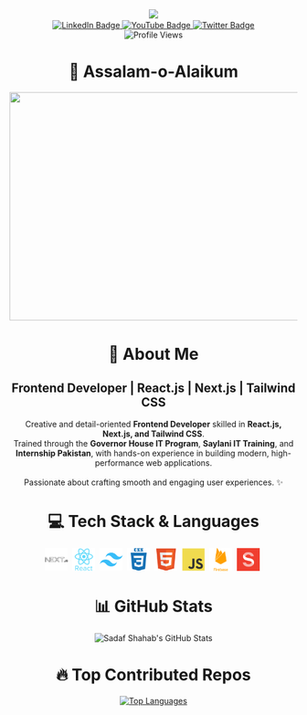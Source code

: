 <div align="center">
  <img src="https://media.giphy.com/media/M9gbBd9nbDrOTu1Mqx/giphy.gif" width="100"/>
</div>

<div id="badges" align="center">
  <a href="your-linkedin-URL">
    <img src="https://img.shields.io/badge/LinkedIn-blue?style=for-the-badge&logo=linkedin&logoColor=white" alt="LinkedIn Badge"/>
  </a>
  <a href="your-youtube-URL">
    <img src="https://img.shields.io/badge/YouTube-red?style=for-the-badge&logo=youtube&logoColor=white" alt="YouTube Badge"/>
  </a>
  <a href="your-twitter-URL">
    <img src="https://img.shields.io/badge/Twitter-blue?style=for-the-badge&logo=twitter&logoColor=white" alt="Twitter Badge"/>
  </a>
</div>

<div align="center">
  <img src="https://komarev.com/ghpvc/?username=sadafshahab12&style=flat-square&color=blue" alt="Profile Views"/>
</div>

<h1 align="center">👋 Assalam-o-Alaikum</h1>

<div align="center">
  <img src="https://img.freepik.com/free-photo/celebration-labour-day-with-3d-cartoon-portrait-working-woman_23-2151306575.jpg" width="600" height="400"/>
</div>

<h1 align="center">🚀 About Me</h1>

<h2 align="center">Frontend Developer | React.js | Next.js | Tailwind CSS</h2>

<p align="center">
  Creative and detail-oriented <strong>Frontend Developer</strong> skilled in 
  <strong>React.js, Next.js, and Tailwind CSS</strong>. <br>
  Trained through the <strong>Governor House IT Program</strong>, <strong>Saylani IT Training</strong>, and 
  <strong>Internship Pakistan</strong>, with hands-on experience in building 
  modern, high-performance web applications. <br><br>
  Passionate about crafting smooth and engaging user experiences. ✨
</p>

<h1 align="center">💻 Tech Stack & Languages</h1>

<div align="center">
  <img src="https://raw.githubusercontent.com/devicons/devicon/master/icons/nextjs/nextjs-line-wordmark.svg" title="Next.js" alt="Next.js" width="40" height="40"/>&nbsp;
  <img src="https://github.com/devicons/devicon/blob/master/icons/react/react-original-wordmark.svg" title="React" alt="React" width="40" height="40"/>&nbsp;
  <img src="https://raw.githubusercontent.com/devicons/devicon/master/icons/tailwindcss/tailwindcss-original.svg" title="Tailwind" alt="Tailwind CSS" width="40" height="40"/>&nbsp;
  <img src="https://github.com/devicons/devicon/blob/master/icons/css3/css3-plain-wordmark.svg" title="CSS3" alt="CSS3" width="40" height="40"/>&nbsp;
  <img src="https://github.com/devicons/devicon/blob/master/icons/html5/html5-original.svg" title="HTML5" alt="HTML5" width="40" height="40"/>&nbsp;
  <img src="https://github.com/devicons/devicon/blob/master/icons/javascript/javascript-original.svg" title="JavaScript" alt="JavaScript" width="40" height="40"/>&nbsp;
  <img src="https://github.com/devicons/devicon/blob/master/icons/firebase/firebase-plain-wordmark.svg" title="Firebase" alt="Firebase" width="40" height="40"/>&nbsp;
  <img src="https://raw.githubusercontent.com/devicons/devicon/master/icons/sanity/sanity-original.svg" title="Sanity" alt="Sanity" width="40" height="40"/>&nbsp;
</div>

<h1 align="center">📊 GitHub Stats</h1>

<div align="center">
  <img src="https://github-readme-stats.vercel.app/api?username=sadafshahab12&show_icons=true&theme=dracula" alt="Sadaf Shahab's GitHub Stats" />
</div>



<h1 align="center">🔥 Top Contributed Repos</h1>

<div align="center">
  <a href="https://github.com/anuraghazra/github-readme-stats">
    <img src="https://github-readme-stats.vercel.app/api/top-langs/?username=sadafshahab12&layout=compact&theme=vision-friendly-dark" alt="Top Languages" />
  </a>
</div>

